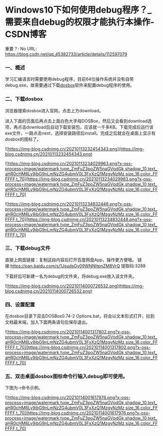 # Windows10下如何使用debug程序？_需要来自debug的权限才能执行本操作-CSDN博客

重要？: No
URL: https://blog.csdn.net/qq_45382733/article/details/112597079

### 一、概述

学习汇编语言时需要使用debug程序，目前64位操作系统并没有自带debug.exe，故需要通过下载[dosbox](https://so.csdn.net/so/search?q=dosbox&spm=1001.2101.3001.7020)软件来配置debug程序的使用。

### 二、下载dosbox

浏览器搜索dosbox进入官网，点击上方download。

进入下面的页面后再点击上面白色大字母DOSBox，然后又会看到download选项，再点击download后自动下载安装包，应该就一千多KB。下载完成后运行该exe文件，一路点击next，选择安装路径后install。完成之后就会在桌面上显示有dosbox的图标了。

![https://img-blog.csdnimg.cn/20210113232454343.png](https://img-blog.csdnimg.cn/20210113232454343.png)

![https://img-blog.csdnimg.cn/20210113234029963.png?x-oss-process=image/watermark,type_ZmFuZ3poZW5naGVpdGk,shadow_10,text_aHR0cHM6Ly9ibG9nLmNzZG4ubmV0L3FxXzQ1MzgyNzMz,size_16,color_FFFFFF,t_70](https://img-blog.csdnimg.cn/20210113234029963.png?x-oss-process=image/watermark,type_ZmFuZ3poZW5naGVpdGk,shadow_10,text_aHR0cHM6Ly9ibG9nLmNzZG4ubmV0L3FxXzQ1MzgyNzMz,size_16,color_FFFFFF,t_70)

![https://img-blog.csdnimg.cn/20210113234832448.png?x-oss-process=image/watermark,type_ZmFuZ3poZW5naGVpdGk,shadow_10,text_aHR0cHM6Ly9ibG9nLmNzZG4ubmV0L3FxXzQ1MzgyNzMz,size_16,color_FFFFFF,t_70](https://img-blog.csdnimg.cn/20210113234832448.png?x-oss-process=image/watermark,type_ZmFuZ3poZW5naGVpdGk,shadow_10,text_aHR0cHM6Ly9ibG9nLmNzZG4ubmV0L3FxXzQ1MzgyNzMz,size_16,color_FFFFFF,t_70)

### 三、下载debug文件

直接上网盘链接：复制这段内容后打开百度网盘App，操作更方便哦。 链接:https://pan.baidu.com/s/1JsudsGy09WNNItpnZM8VrQ 提取码:3288

下载好后可新建一名为debug的文件夹，将debug.exe放入该文件夹。

![https://img-blog.csdnimg.cn/20210114000726532.png](https://img-blog.csdnimg.cn/20210114000726532.png)

### 四、设置配置

在dosbox目录下双击DOSBox0.74-2 Options.bat，将会以文本形式打开，拉到文档最末端，加入下面两条语句后保存退出。

![https://img-blog.csdnimg.cn/20210114001317802.png?x-oss-process=image/watermark,type_ZmFuZ3poZW5naGVpdGk,shadow_10,text_aHR0cHM6Ly9ibG9nLmNzZG4ubmV0L3FxXzQ1MzgyNzMz,size_16,color_FFFFFF,t_70](https://img-blog.csdnimg.cn/20210114001317802.png?x-oss-process=image/watermark,type_ZmFuZ3poZW5naGVpdGk,shadow_10,text_aHR0cHM6Ly9ibG9nLmNzZG4ubmV0L3FxXzQ1MzgyNzMz,size_16,color_FFFFFF,t_70)

### 五、双击桌面dosbox图标命令行输入debug即可使用。

下图为-r命令示例。

![https://img-blog.csdnimg.cn/20210114001617976.png?x-oss-process=image/watermark,type_ZmFuZ3poZW5naGVpdGk,shadow_10,text_aHR0cHM6Ly9ibG9nLmNzZG4ubmV0L3FxXzQ1MzgyNzMz,size_16,color_FFFFFF,t_70](https://img-blog.csdnimg.cn/20210114001617976.png?x-oss-process=image/watermark,type_ZmFuZ3poZW5naGVpdGk,shadow_10,text_aHR0cHM6Ly9ibG9nLmNzZG4ubmV0L3FxXzQ1MzgyNzMz,size_16,color_FFFFFF,t_70)